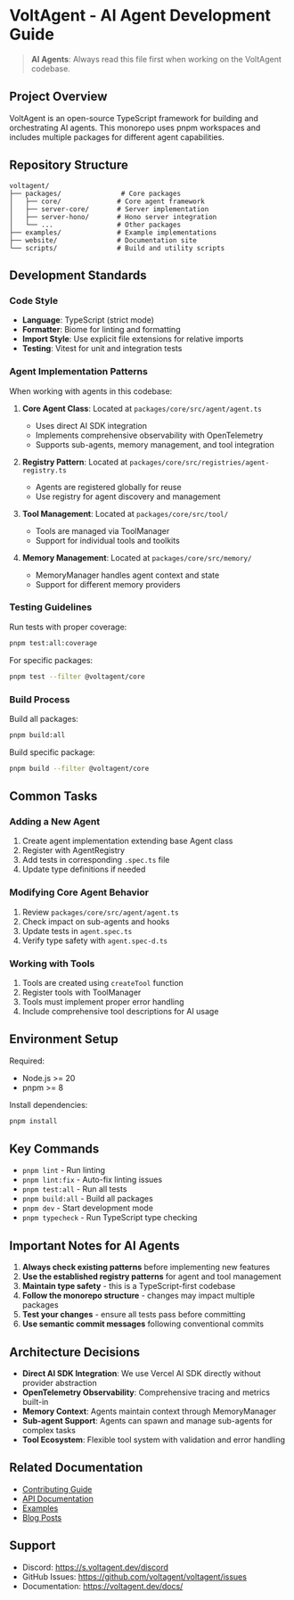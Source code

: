 # VoltAgent - AI Agent Development Guide

> **AI Agents**: Always read this file first when working on the VoltAgent codebase.

## Project Overview

VoltAgent is an open-source TypeScript framework for building and orchestrating AI agents. This monorepo uses pnpm workspaces and includes multiple packages for different agent capabilities.

## Repository Structure

```
voltagent/
├── packages/               # Core packages
│   ├── core/              # Core agent framework
│   ├── server-core/       # Server implementation
│   ├── server-hono/       # Hono server integration
│   └── ...                # Other packages
├── examples/              # Example implementations
├── website/               # Documentation site
└── scripts/               # Build and utility scripts
```

## Development Standards

### Code Style

- **Language**: TypeScript (strict mode)
- **Formatter**: Biome for linting and formatting
- **Import Style**: Use explicit file extensions for relative imports
- **Testing**: Vitest for unit and integration tests

### Agent Implementation Patterns

When working with agents in this codebase:

1. **Core Agent Class**: Located at `packages/core/src/agent/agent.ts`
   - Uses direct AI SDK integration
   - Implements comprehensive observability with OpenTelemetry
   - Supports sub-agents, memory management, and tool integration

2. **Registry Pattern**: Located at `packages/core/src/registries/agent-registry.ts`
   - Agents are registered globally for reuse
   - Use registry for agent discovery and management

3. **Tool Management**: Located at `packages/core/src/tool/`
   - Tools are managed via ToolManager
   - Support for individual tools and toolkits

4. **Memory Management**: Located at `packages/core/src/memory/`
   - MemoryManager handles agent context and state
   - Support for different memory providers

### Testing Guidelines

Run tests with proper coverage:

```bash
pnpm test:all:coverage
```

For specific packages:

```bash
pnpm test --filter @voltagent/core
```

### Build Process

Build all packages:

```bash
pnpm build:all
```

Build specific package:

```bash
pnpm build --filter @voltagent/core
```

## Common Tasks

### Adding a New Agent

1. Create agent implementation extending base Agent class
2. Register with AgentRegistry
3. Add tests in corresponding `.spec.ts` file
4. Update type definitions if needed

### Modifying Core Agent Behavior

1. Review `packages/core/src/agent/agent.ts`
2. Check impact on sub-agents and hooks
3. Update tests in `agent.spec.ts`
4. Verify type safety with `agent.spec-d.ts`

### Working with Tools

1. Tools are created using `createTool` function
2. Register tools with ToolManager
3. Tools must implement proper error handling
4. Include comprehensive tool descriptions for AI usage

## Environment Setup

Required:

- Node.js >= 20
- pnpm >= 8

Install dependencies:

```bash
pnpm install
```

## Key Commands

- `pnpm lint` - Run linting
- `pnpm lint:fix` - Auto-fix linting issues
- `pnpm test:all` - Run all tests
- `pnpm build:all` - Build all packages
- `pnpm dev` - Start development mode
- `pnpm typecheck` - Run TypeScript type checking

## Important Notes for AI Agents

1. **Always check existing patterns** before implementing new features
2. **Use the established registry patterns** for agent and tool management
3. **Maintain type safety** - this is a TypeScript-first codebase
4. **Follow the monorepo structure** - changes may impact multiple packages
5. **Test your changes** - ensure all tests pass before committing
6. **Use semantic commit messages** following conventional commits

## Architecture Decisions

- **Direct AI SDK Integration**: We use Vercel AI SDK directly without provider abstraction
- **OpenTelemetry Observability**: Comprehensive tracing and metrics built-in
- **Memory Context**: Agents maintain context through MemoryManager
- **Sub-agent Support**: Agents can spawn and manage sub-agents for complex tasks
- **Tool Ecosystem**: Flexible tool system with validation and error handling

## Related Documentation

- [Contributing Guide](CONTRIBUTING.md)
- [API Documentation](website/docs/api/)
- [Examples](examples/)
- [Blog Posts](website/blog/)

## Support

- Discord: https://s.voltagent.dev/discord
- GitHub Issues: https://github.com/voltagent/voltagent/issues
- Documentation: https://voltagent.dev/docs/
